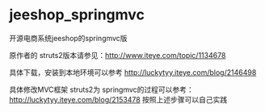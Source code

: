 jeeshop_springmvc
=================

开源电商系统jeeshop的springmvc版

原作者的 struts2版本请参见：http://www.iteye.com/topic/1134678

具体下载，安装到本地环境可以参考 http://luckytyy.iteye.com/blog/2146498

具体修改MVC框架 struts2为 springmvc的过程可以参考：
http://luckytyy.iteye.com/blog/2153478
按照上述步骤可以自己实践

